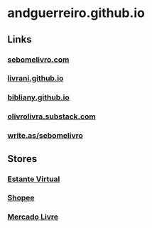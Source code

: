 # andguerreiro.github.io

## Links

### [sebomelivro.com](http://sebomelivro.com)

### [livrani.github.io](http://livrani.github.io)

### [bibliany.github.io](http://bibliany.github.io)

### [olivrolivra.substack.com](http://olivrolivra.substack.com)

### [write.as/sebomelivro](http://write.as/sebomelivro)

## Stores

### [Estante Virtual](https://estantevirtual.com.br/livreiros/sebomelivro)

### [Shopee](https://shopee.com.br/sebo_me_livro)

### [Mercado Livre](https://www.mercadolivre.com.br/perfil/sebomelivro)
